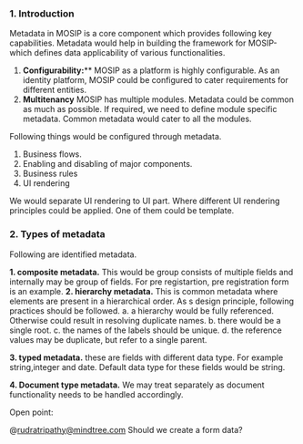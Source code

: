 ### 1. Introduction
Metadata in MOSIP is a core component which provides following key capabilities. Metadata would help in building the framework for MOSIP-which defines data applicability of various functionalities.
1. **Configurability:****
MOSIP as a platform is highly configurable. As an identity platform, MOSIP could be configured to cater requirements for different entities.
2. **Multitenancy**
MOSIP has multiple modules. Metadata could be common as much as possible. If required, we need to define module specific metadata. Common metadata would cater to all the modules.

Following things would be configured through metadata.

1. Business flows.
2. Enabling and disabling of major components.
3. Business rules
4. UI rendering

We would separate UI rendering to UI part.
Where different UI rendering principles could be applied.
One of them could be template.
### 2. Types of metadata

Following are identified metadata.

**1. composite metadata.**
This would be group consists of multiple fields and internally may be group of fields. For pre registartion, pre registration form is an example.
**2. hierarchy metadata.**
This is common metadata where elements are present in a hierarchical order.  As s design principle, following practices should be followed.
a. a hierarchy would be fully referenced. Otherwise could result in resolving duplicate names.
b. there would be a single root.
c. the names of the labels should be unique.
d. the reference values may be duplicate, but refer to a single parent.

**3. typed metadata.**
these are fields with different data type. For example string,integer and date. Default data type for these fields would be string.

**4. Document type metadata.**
We may treat separately as document functionality needs to be handled accordingly.



Open point:

@rudratripathy@mindtree.com
Should we create a form data?





